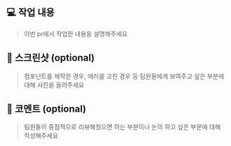 ## 💻 작업 내용
> 이번 pr에서 작업한 내용을 설명해주세요

## 📸 스크린샷 (optional)
> 컴포넌트를 제작한 경우, 에러를 고친 경우 등 팀원들에게 보여주고 싶은 부분에 대해 사진을 올려주세요

## 📌 코멘트 (optional)
> 팀원들이 중점적으로 리뷰해줬으면 하는 부분이나
> 논의 하고 싶은 부분에 대해 작성해주세요
